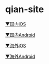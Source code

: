 # qian-site




[▼国内iOS](https://madoka-exedra.go.link?adj_t=1manxkag&idfa=23F9E22C-7B24-44AE-930E-4B4E6F7D6B98&deep_link=com-aniplex-magia-exedra-jp://)

[▼国内Android](https://madoka-exedra.go.link?adj_t=1manxkag&gps_adid=0476c02f-164d-43ce-bd7e-9e946ed631d6&deep_link=com-aniplex-magia-exedra-jp://)

[▼海外iOS](https://madoka-exedra-en.go.link?adj_t=1mseex0q&idfa=23F9E22C-7B24-44AE-930E-4B4E6F7D6B98&deep_link=com-aniplex-magia-exedra-en://)

[▼海外Android](https://madoka-exedra-en.go.link?adj_t=1mseex0q&gps_adid=0476c02f-164d-43ce-bd7e-9e946ed631d6&deep_link=com-aniplex-magia-exedra-en://)
